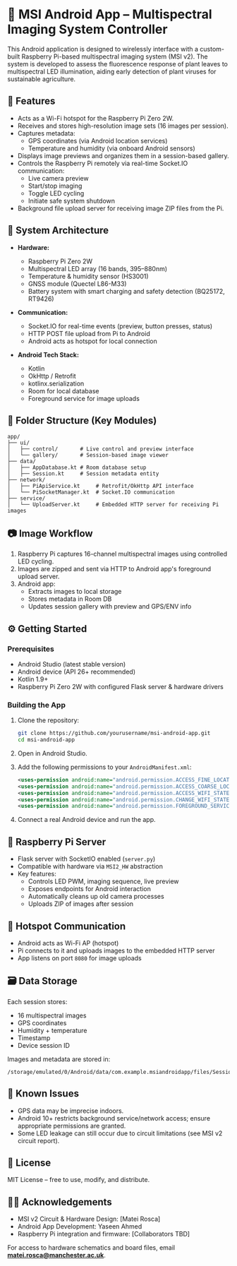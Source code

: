 # 🌿 MSI Android App – Multispectral Imaging System Controller

This Android application is designed to wirelessly interface with a custom-built Raspberry Pi-based multispectral imaging system (MSI v2). The system is developed to assess the fluorescence response of plant leaves to multispectral LED illumination, aiding early detection of plant viruses for sustainable agriculture.

## 📱 Features

- Acts as a Wi-Fi hotspot for the Raspberry Pi Zero 2W.
- Receives and stores high-resolution image sets (16 images per session).
- Captures metadata:
  - GPS coordinates (via Android location services)
  - Temperature and humidity (via onboard Android sensors)
- Displays image previews and organizes them in a session-based gallery.
- Controls the Raspberry Pi remotely via real-time Socket.IO communication:
  - Live camera preview
  - Start/stop imaging
  - Toggle LED cycling
  - Initiate safe system shutdown
- Background file upload server for receiving image ZIP files from the Pi.

## 🧠 System Architecture

- **Hardware:**
  - Raspberry Pi Zero 2W
  - Multispectral LED array (16 bands, 395–880nm)
  - Temperature & humidity sensor (HS3001)
  - GNSS module (Quectel L86-M33)
  - Battery system with smart charging and safety detection (BQ25172, RT9426)
  
- **Communication:**
  - Socket.IO for real-time events (preview, button presses, status)
  - HTTP POST file upload from Pi to Android
  - Android acts as hotspot for local connection

- **Android Tech Stack:**
  - Kotlin
  - OkHttp / Retrofit
  - kotlinx.serialization
  - Room for local database
  - Foreground service for image uploads

## 🧩 Folder Structure (Key Modules)

```
app/
├── ui/
│   ├── control/       # Live control and preview interface
│   └── gallery/       # Session-based image viewer
├── data/
│   ├── AppDatabase.kt # Room database setup
│   ├── Session.kt     # Session metadata entity
├── network/
│   ├── PiApiService.kt     # Retrofit/OkHttp API interface
│   └── PiSocketManager.kt  # Socket.IO communication
├── service/
│   └── UploadServer.kt     # Embedded HTTP server for receiving Pi images
```

## 📷 Image Workflow

1. Raspberry Pi captures 16-channel multispectral images using controlled LED cycling.
2. Images are zipped and sent via HTTP to Android app's foreground upload server.
3. Android app:
   - Extracts images to local storage
   - Stores metadata in Room DB
   - Updates session gallery with preview and GPS/ENV info

## ⚙️ Getting Started

### Prerequisites

- Android Studio (latest stable version)
- Android device (API 26+ recommended)
- Kotlin 1.9+
- Raspberry Pi Zero 2W with configured Flask server & hardware drivers

### Building the App

1. Clone the repository:
   ```bash
   git clone https://github.com/yourusername/msi-android-app.git
   cd msi-android-app
   ```

2. Open in Android Studio.

3. Add the following permissions to your `AndroidManifest.xml`:
   ```xml
   <uses-permission android:name="android.permission.ACCESS_FINE_LOCATION"/>
   <uses-permission android:name="android.permission.ACCESS_COARSE_LOCATION"/>
   <uses-permission android:name="android.permission.ACCESS_WIFI_STATE"/>
   <uses-permission android:name="android.permission.CHANGE_WIFI_STATE"/>
   <uses-permission android:name="android.permission.FOREGROUND_SERVICE"/>
   ```

4. Connect a real Android device and run the app.

## 🔌 Raspberry Pi Server

- Flask server with SocketIO enabled (`server.py`)
- Compatible with hardware via `MSI2_HW` abstraction
- Key features:
  - Controls LED PWM, imaging sequence, live preview
  - Exposes endpoints for Android interaction
  - Automatically cleans up old camera processes
  - Uploads ZIP of images after session

## 📡 Hotspot Communication

- Android acts as Wi-Fi AP (hotspot)
- Pi connects to it and uploads images to the embedded HTTP server
- App listens on port `8080` for image uploads

## 🗃️ Data Storage

Each session stores:
- 16 multispectral images
- GPS coordinates
- Humidity + temperature
- Timestamp
- Device session ID

Images and metadata are stored in:
```
/storage/emulated/0/Android/data/com.example.msiandroidapp/files/Sessions/
```

## 🚧 Known Issues

- GPS data may be imprecise indoors.
- Android 10+ restricts background service/network access; ensure appropriate permissions are granted.
- Some LED leakage can still occur due to circuit limitations (see MSI v2 circuit report).

## 🔐 License

MIT License – free to use, modify, and distribute.

## 🙋‍♂️ Acknowledgements

- MSI v2 Circuit & Hardware Design: [Matei Rosca]
- Android App Development: Yaseen Ahmed
- Raspberry Pi integration and firmware: [Collaborators TBD]

For access to hardware schematics and board files, email **matei.rosca@manchester.ac.uk**.